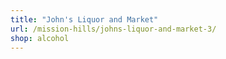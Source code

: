 ```yaml
---
title: "John's Liquor and Market"
url: /mission-hills/johns-liquor-and-market-3/
shop: alcohol
---
```

